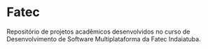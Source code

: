 # Fatec
Repositório de projetos acadêmicos desenvolvidos no curso de Desenvolvimento de Software Multiplataforma da Fatec Indaiatuba.
